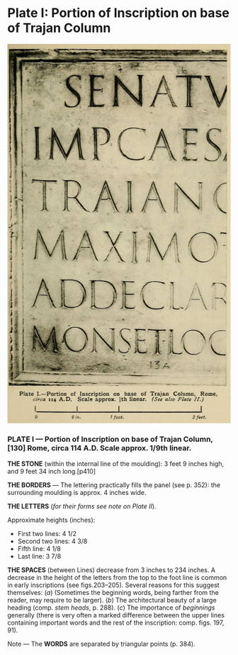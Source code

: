 # Plate I: Portion of Inscription on base of Trajan Column

![PLATE I.&#x2014;Portion of Inscription on base of Trajan Column,130 Rome, circa 114 A.D. Scale approx. 1/9 th linear.](../.gitbook/assets/i433e.jpg)

### PLATE I — Portion of Inscription on base of Trajan Column,\[130\] Rome, circa 114 A.D. Scale approx. 1/9th linear.  <a id="plate01-note"></a>

**THE STONE** \(within the internal line of the moulding\): 3 feet 9 inches high, and 9 feet 34 inch long.\[p410\]

**THE BORDERS** — The lettering practically fills the panel \(see p. 352\): the surrounding moulding is approx. 4 inches wide.

**THE LETTERS** \(_for their forms see note on Plate II_\).

Approximate heights \(inches\):

* First two lines: 4 1/2
* Second two lines: 4 3/8
* Fifth line: 4 1/8
* Last line: 3 7/8

**THE SPACES** \(between Lines\) decrease from 3 inches to 234 inches. A decrease in the height of the letters from the top to the foot line is common in early inscriptions \(see figs.203–205\). Several reasons for this suggest themselves: \(_a_\) \(Sometimes the beginning words, being farther from the reader, may require to be larger\). \(_b_\) The architectural beauty of a large heading \(comp. _stem heads_, p. 288\). \(_c_\) The importance of _beginnings_ generally \(there is very often a marked difference between the upper lines containing important words and the rest of the inscription: comp. figs. 197, 91\).

Note — The **WORDS** are separated by triangular points \(p. 384\).

